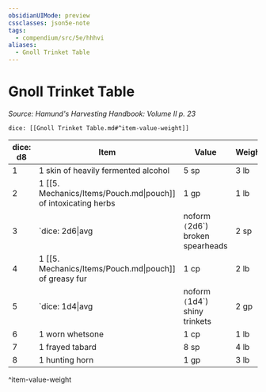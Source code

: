 ```yaml
---
obsidianUIMode: preview
cssclasses: json5e-note
tags:
  - compendium/src/5e/hhhvi
aliases:
  - Gnoll Trinket Table
---
```

# Gnoll Trinket Table
*Source: Hamund's Harvesting Handbook: Volume II p. 23* 

`dice: [[Gnoll Trinket Table.md#^item-value-weight]]`

| dice: d8 | Item | Value | Weight |
|----------|------|-------|--------|
| 1 | 1 skin of heavily fermented alcohol | 5 sp | 3 lb |
| 2 | 1 [[5. Mechanics/Items/Pouch.md\|pouch]] of intoxicating herbs | 1 gp | 1 lb |
| 3 | `dice: 2d6\|avg|noform` (`2d6`) broken spearheads | 2 sp | 2 lb |
| 4 | 1 [[5. Mechanics/Items/Pouch.md\|pouch]] of greasy fur | 1 cp | 2 lb |
| 5 | `dice: 1d4\|avg|noform` (`1d4`) shiny trinkets | 2 gp | 2 lb |
| 6 | 1 worn whetsone | 1 cp | 1 lb |
| 7 | 1 frayed tabard | 8 sp | 4 lb |
| 8 | 1 hunting horn | 1 gp | 3 lb |
^item-value-weight
